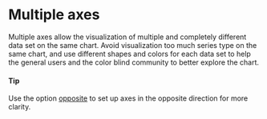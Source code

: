 # Multiple axes 
Multiple axes allow the visualization of multiple and completely different data set on the same chart. 
Avoid visualization too much series type on the same chart, and use different shapes and colors for each data set to help the general users and the color blind community to better explore the chart.

#### Tip
Use the option [opposite](http://api.highcharts.com/highcharts/yAxis.opposite) to set up axes in the opposite direction for more clarity.